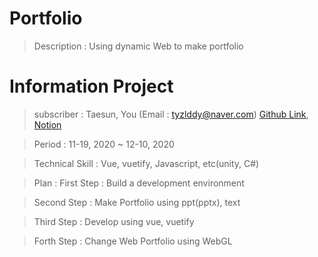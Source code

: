 # Portfolio
> Description : Using dynamic Web to make portfolio

# Information Project
> subscriber : Taesun, You (Email : tyzlddy@naver.com) [Github Link](https://github.com/TaeSun94), [Notion](https://www.notion.so/234c7be16ba1468eb0d048760de495b0?v=623135eeea8b432282d545de6d28bdff)

> Period : 11-19, 2020 ~ 12-10, 2020

> Technical Skill : Vue, vuetify, Javascript, etc(unity, C#)

> Plan :
> First Step : Build a development environment

> Second Step : Make Portfolio using ppt(pptx), text

> Third Step : Develop using vue, vuetify

> Forth Step : Change Web Portfolio using WebGL
